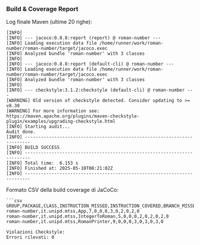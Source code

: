 

### Build & Coverage Report
Log finale Maven (ultime 20 righe):
```
[INFO] 
[INFO] --- jacoco:0.8.8:report (report) @ roman-number ---
[INFO] Loading execution data file /home/runner/work/roman-number/roman-number/target/jacoco.exec
[INFO] Analyzed bundle 'roman-number' with 3 classes
[INFO] 
[INFO] --- jacoco:0.8.8:report (default-cli) @ roman-number ---
[INFO] Loading execution data file /home/runner/work/roman-number/roman-number/target/jacoco.exec
[INFO] Analyzed bundle 'roman-number' with 3 classes
[INFO] 
[INFO] --- checkstyle:3.1.2:checkstyle (default-cli) @ roman-number ---
[WARNING] Old version of checkstyle detected. Consider updating to >= v8.30
[WARNING] For more information see: https://maven.apache.org/plugins/maven-checkstyle-plugin/examples/upgrading-checkstyle.html
[INFO] Starting audit...
Audit done.
[INFO] ------------------------------------------------------------------------
[INFO] BUILD SUCCESS
[INFO] ------------------------------------------------------------------------
[INFO] Total time:  6.153 s
[INFO] Finished at: 2025-05-10T08:21:02Z
[INFO] ------------------------------------------------------------------------
```
Formato CSV della build coverage di JaCoCo:
```
```csv
GROUP,PACKAGE,CLASS,INSTRUCTION_MISSED,INSTRUCTION_COVERED,BRANCH_MISSED,BRANCH_COVERED,LINE_MISSED,LINE_COVERED,COMPLEXITY_MISSED,COMPLEXITY_COVERED,METHOD_MISSED,METHOD_COVERED
roman-number,it.unipd.mtss,App,7,0,0,0,3,0,2,0,2,0
roman-number,it.unipd.mtss,IntegerToRoman,5,0,0,0,2,0,2,0,2,0
roman-number,it.unipd.mtss,RomanPrinter,9,0,0,0,3,0,3,0,3,0
```
```
Violazioni Checkstyle:
Errori rilevati: 0

